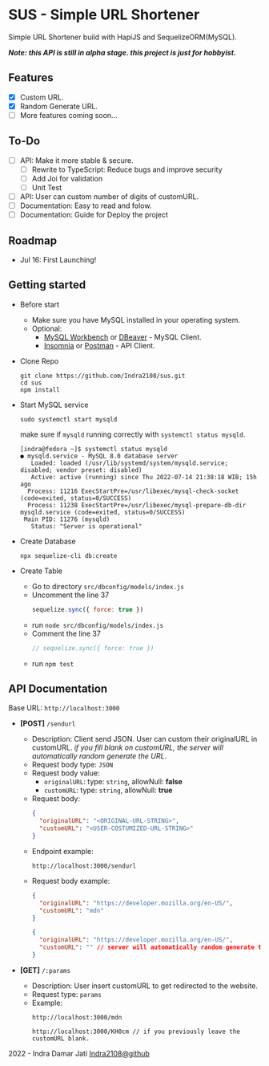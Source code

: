 # SUS - Simple URL Shortener

Simple URL Shortener build with HapiJS and SequelizeORM(MySQL).

***Note: this API is still in alpha stage. this project is just for hobbyist.***

## Features
- [x] Custom URL.
- [x] Random Generate URL.
- [ ] More features coming soon...

## To-Do
- [ ] API: Make it more stable & secure.
  - [ ] Rewrite to TypeScript: Reduce bugs and improve security
  - [ ] Add Joi for validation
  - [ ] Unit Test
- [ ] API: User can custom number of digits of customURL.
- [ ] Documentation: Easy to read and folow.
- [ ] Documentation: Guide for Deploy the project

## Roadmap
- Jul 16: First Launching!

## Getting started

- Before start
  - Make sure you have MySQL installed in your operating system.
  - Optional: 
    - [MySQL Workbench](https://dev.mysql.com/downloads/workbench/) or [DBeaver](https://dbeaver.io/download/) - MySQL Client.
    - [Insomnia](https://insomnia.rest/download) or [Postman](https://www.postman.com/downloads/?utm_source=postman-home) - API Client.
- Clone Repo
    ```
    git clone https://github.com/Indra2108/sus.git
    cd sus
    npm install
    ```
- Start MySQL service
  ```
  sudo systemctl start mysqld
  ```
  make sure if `mysqld` running correctly with `systemctl status mysqld`.
  ```
  [indra@fedora ~]$ systemctl status mysqld
  ● mysqld.service - MySQL 8.0 database server
     Loaded: loaded (/usr/lib/systemd/system/mysqld.service; disabled; vendor preset: disabled)
     Active: active (running) since Thu 2022-07-14 21:38:18 WIB; 15h ago
    Process: 11216 ExecStartPre=/usr/libexec/mysql-check-socket (code=exited, status=0/SUCCESS)
    Process: 11238 ExecStartPre=/usr/libexec/mysql-prepare-db-dir mysqld.service (code=exited, status=0/SUCCESS)
   Main PID: 11276 (mysqld)
     Status: "Server is operational"
  ```

- Create Database
  ```
  npx sequelize-cli db:create
  ```

- Create Table
  - Go to directory `src/dbconfig/models/index.js`
  - Uncomment the line 37
    ```js
    sequelize.sync({ force: true })
    ```
  - run `node src/dbconfig/models/index.js`
  - Comment the line 37
    ```js
    // sequelize.sync({ force: true })
    ```
  - run `npm test`

## API Documentation

Base URL: `http://localhost:3000`

- **[POST]** `/sendurl`
  - Description: Client send JSON. User can custom their originalURL in customURL. *if you fill blank on customURL, the server will automatically random generate the URL*.
  - Request body type: `JSON`
  - Request body value: 
    - `originalURL`: type: `string`, allowNull: **false**
    - `customURL`: type: `string`, allowNull: **true**
  - Request body: 
    ```json
    {
      "originalURL": "<ORIGINAL-URL-STRING>",
      "customURL": "<USER-COSTUMIZED-URL-STRING>"
    }
    ```
  - Endpoint example: 
    ```
    http://localhost:3000/sendurl
    ```
  - Request body example:
    ```json
    {
      "originalURL": "https://developer.mozilla.org/en-US/",
      "customURL": "mdn"
    }
    ```
    ```json
    {
      "originalURL": "https://developer.mozilla.org/en-US/",
      "customURL": "" // server will automatically random generate the URL, if you fill this blank
    }
    ```

- **[GET]** `/:params`
  - Description: User insert customURL to get redirected to the website. 
  - Request type: `params`
  - Example:
    ```
    http://localhost:3000/mdn
    ```
    ```
    http://localhost:3000/KH0cm // if you previously leave the customURL blank.
    ```

2022 - Indra Damar Jati [Indra2108@github]('https://github.com/Indra2108)
